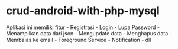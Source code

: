 # crud-android-with-php-mysql
Aplikasi ini memiliki fitur - Registrasi - Login - Lupa Password - Menampilkan data dari json - Mengupdate data - Menghapus data  - Membalas ke email - Foreground Service - Notification - dll
